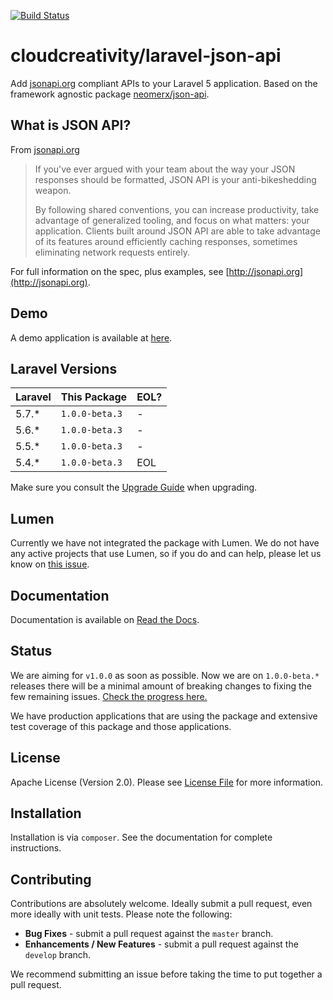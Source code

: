 [![Build Status](https://travis-ci.org/cloudcreativity/laravel-json-api.svg?branch=master)](https://travis-ci.org/cloudcreativity/laravel-json-api)

# cloudcreativity/laravel-json-api

Add [jsonapi.org](http://jsonapi.org) compliant APIs to your Laravel 5 application. 
Based on the framework agnostic package [neomerx/json-api](https://github.com/neomerx/json-api).

## What is JSON API?

From [jsonapi.org](http://jsonapi.org)

> If you've ever argued with your team about the way your JSON responses should be formatted, JSON API is your 
anti-bikeshedding weapon.
>
> By following shared conventions, you can increase productivity, take advantage of generalized tooling, and focus 
on what matters: your application. Clients built around JSON API are able to take advantage of its features around 
efficiently caching responses, sometimes eliminating network requests entirely.

For full information on the spec, plus examples, see [http://jsonapi.org](http://jsonapi.org).

## Demo

A demo application is available at [here](https://github.com/cloudcreativity/demo-laravel-json-api).

## Laravel Versions

| Laravel | This Package | EOL? |
| --- | --- | --- |
| 5.7.* | `1.0.0-beta.3` | - |
| 5.6.* | `1.0.0-beta.3` | - |
| 5.5.* | `1.0.0-beta.3` | - |
| 5.4.* | `1.0.0-beta.3` | EOL |

Make sure you consult the [Upgrade Guide](http://laravel-json-api.readthedocs.io/en/latest/upgrade/) 
when upgrading.

## Lumen

Currently we have not integrated the package with Lumen. We do not have any active projects that use Lumen,
so if you do and can help, please let us know on
[this issue](https://github.com/cloudcreativity/laravel-json-api/issues/61).

## Documentation

Documentation is available on [Read the Docs](http://laravel-json-api.readthedocs.io/en/latest/).

## Status

We are aiming for `v1.0.0` as soon as possible. Now we are on `1.0.0-beta.*` releases there will be a minimal
amount of breaking changes to fixing the few remaining issues.
[Check the progress here.](https://github.com/cloudcreativity/laravel-json-api/milestone/2)

We have production applications that are using the package and extensive test coverage of this package and
those applications.

## License

Apache License (Version 2.0). Please see [License File](LICENSE) for more information.

## Installation

Installation is via `composer`. See the documentation for complete instructions.

## Contributing

Contributions are absolutely welcome. Ideally submit a pull request, even more ideally with unit tests. 
Please note the following:

- **Bug Fixes** - submit a pull request against the `master` branch.
- **Enhancements / New Features** - submit a pull request against the `develop` branch.

We recommend submitting an issue before taking the time to put together a pull request.
